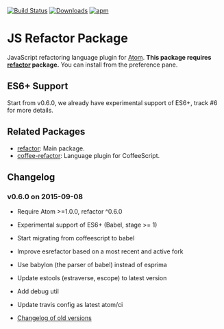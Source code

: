 [![Build Status](https://travis-ci.org/hax/js-refactor.svg?branch=master)](https://travis-ci.org/hax/js-refactor)
[![Downloads](https://img.shields.io/apm/dm/js-refactor.svg)](https://atom.io/packages/js-refactor)
[![apm](https://img.shields.io/apm/v/js-refactor.svg)](https://atom.io/packages/js-refactor)

# JS Refactor Package

JavaScript refactoring language plugin for [Atom](https://atom.io/).
**This package requires [refactor](https://atom.io/packages/refactor) package.**
You can install from the preference pane.


## ES6+ Support

Start from v0.6.0, we already have experimental support of ES6+,
track #6 for more details.


## Related Packages

* [refactor](https://atom.io/packages/refactor): Main package.
* [coffee-refactor](https://atom.io/packages/coffee-refactor): Language plugin for CoffeeScript.


## Changelog

### v0.6.0 on 2015-09-08

* Require Atom >=1.0.0, refactor ^0.6.0
* Experimental support of ES6+ (Babel, stage >= 1)
* Start migrating from coffeescript to babel
* Improve esrefactor based on a most recent and active fork
* Use babylon (the parser of babel) instead of esprima
* Update estools (estraverse, escope) to latest version
* Add debug util
* Update travis config as latest atom/ci

* [Changelog of old versions](CHANGELOG.md)
